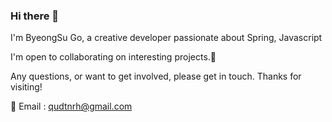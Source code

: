 ### Hi there 🙋
I'm ByeongSu Go, a creative developer passionate about Spring, Javascript

I'm open to collaborating on interesting projects.🤝

Any questions, or want to get involved, please get in touch. Thanks for visiting! 

📧 Email : qudtnrh@gmail.com



